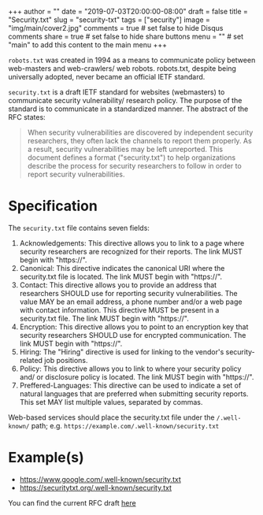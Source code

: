 +++
author = ""
date = "2019-07-03T20:00:00-08:00"
draft = false
title = "Security.txt"
slug = "security-txt"
tags = ["security"]
image = "img/main/cover2.jpg"
comments = true     # set false to hide Disqus comments
share = true        # set false to hide share buttons
menu = ""           # set "main" to add this content to the main menu
+++

`robots.txt` was created in 1994 as a means to communicate policy between web-masters and web-crawlers/ web robots. robots.txt, despite being universally adopted, never became an official IETF standard.

`security.txt` is a draft IETF standard for websites (webmasters) to communicate security vulnerability/ research policy. The purpose of the standard is to communicate in a standardized manner. The abstract of the RFC states:
>  When security vulnerabilities are discovered by independent security
   researchers, they often lack the channels to report them properly.
   As a result, security vulnerabilities may be left unreported.  This
   document defines a format ("security.txt") to help organizations
   describe the process for security researchers to follow in order to
   report security vulnerabilities.

# Specification
The `security.txt` file contains seven fields:
1. Acknowledgements: This directive allows you to link to a page where security
   researchers are recognized for their reports. The link MUST begin with "https://".
2. Canonical: This directive indicates the canonical URI where the security.txt
   file is located. The link MUST begin with "https://".
3. Contact: This directive allows you to provide an address that researchers
   SHOULD use for reporting security vulnerabilities.  The value MAY be
   an email address, a phone number and/or a web page with contact
   information. This directive MUST be present in a security.txt file. The link MUST begin with "https://".
4. Encryption: This directive allows you to point to an encryption key that security
   researchers SHOULD use for encrypted communication. The link MUST begin with "https://".
5. Hiring: The "Hiring" directive is used for linking to the vendor's security-
   related job positions.
6. Policy: This directive allows you to link to where your security policy and/
   or disclosure policy is located. The link MUST begin with "https://".
7. Preffered-Languages:  This directive can be used to indicate a set of natural languages
   that are preferred when submitting security reports.  This set MAY
   list multiple values, separated by commas.

Web-based services should place the security.txt file under the `/.well-known/` path; e.g. `https://example.com/.well-known/security.txt`

# Example(s)
* https://www.google.com/.well-known/security.txt
* https://securitytxt.org/.well-known/security.txt


You can find the current RFC draft [here](https://github.com/securitytxt/security-txt/blob/master/draft-foudil-securitytxt.txt)
